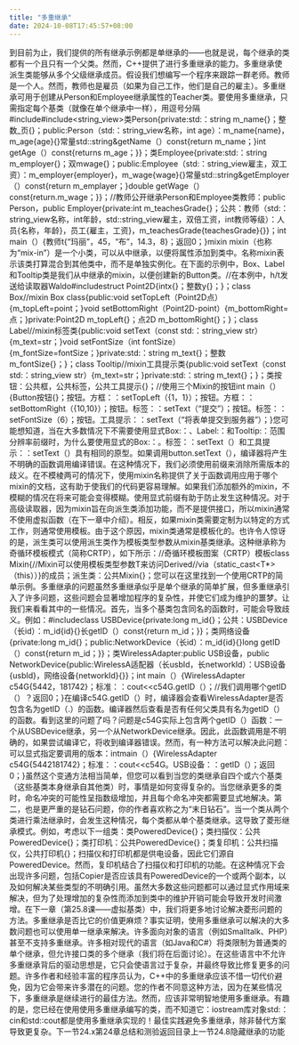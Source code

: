 ```yaml
---
title: "多重继承"
date: 2024-10-08T17:45:57+08:00
---
```


到目前为止，我们提供的所有继承示例都是单继承的——也就是说，每个继承的类都有一个且只有一个父类。然而，C++提供了进行多重继承的能力。多重继承使派生类能够从多个父级继承成员。假设我们想编写一个程序来跟踪一群老师。教师是一个人。然而，教师也是雇员（如果为自己工作，他们是自己的雇主）。多重继承可用于创建从Person和Employee继承属性的Teacher类。要使用多重继承，只需指定每个基类（就像在单个继承中一样），用逗号分隔#include<string>#include<string_view>类Person{private:std:：string m_name{}；整数_页{}；public:Person（std:：string_view名称，int age）：m_name{name}，m_age{age}{}常量std::string&getName（）const{return m_name；}int getAge（）const{returns m_age；}}；类Employee{private:std:：string m_employer{}；双mwage{}；public:Employee（std:：string_view雇主，双工资）：m_employer{employer}，m_wage{wage}{}常量std::string&getEmployer（）const{return m_emplayer；}double getWage（）const{return.m_wage；}}；//教师公开继承Person和Employee类教师：public Person，public Employer{private:int m_teachesGrade{}；公共：教师（std:：string_view名称，int年龄，std::string_view雇主，双倍工资，int教师等级）：人员{名称，年龄}，员工{雇主，工资}，m_teachesGrade{teachesGrade}{}}；int main（）{教师t{“玛丽”，45，“布”，14.3，8}；返回0；}mixin mixin（也称为“mix-in”）是一个小类，可以从中继承，以便将属性添加到类中。名称mixin表示该类打算混合到其他类中，而不是单独实例化。在下面的示例中，Box、Label和Tooltip类是我们从中继承的mixin，以便创建新的Button类。//在本例中，h/t发送给读取器Waldo#include<string>struct Point2D{intx{}；整数y{}；}；class Box//mixin Box class{public:void setTopLeft（Point2D点）{m_topLeft=point；}void setBottomRight（Point2D-point）{m_bottomRight=点；}private:Point2D m_topLeft{}；点2D m_bottomRight{}；}；class Label//mixin标签类{public:void setText（const std:：string_view str）{m_text=str；}void setFontSize（int fontSize）{m_fontSize=fontSize；}private:std:：string m_text{}；整数m_fontSize{}；}；class Tooltip//mixin工具提示类{public:void setText（const std:：string_view str）{m_text=str；}private:std:：string m_text{}；}；类按钮：公共框，公共标签，公共工具提示{}；//使用三个Mixin的按钮int main（）{Button按钮{}；按钮。方框：：setTopLeft（{1，1}）；按钮。方框：：setBottomRight（{10,10}）；按钮。标签：：setText（“提交”）；按钮。标签：：setFontSize（6）；按钮。工具提示：：setText（“将表单提交到服务器”）；}您可能想知道，当在大多数情况下不需要使用显式Box:：、Label:：和Tooltip:：范围分辨率前缀时，为什么要使用显式的Box:：。标签：：setText（）和工具提示：：setText（）具有相同的原型。如果调用button.setText（），编译器将产生不明确的函数调用编译错误。在这种情况下，我们必须使用前缀来消除所需版本的歧义。在不模棱两可的情况下，使用mixin名称提供了关于函数调用应用于哪个mixin的文档，这有助于使我们的代码更容易理解。如果我们添加额外的mixin，不模糊的情况在将来可能会变得模糊。使用显式前缀有助于防止发生这种情况。对于高级读取器，因为mixin旨在向派生类添加功能，而不是提供接口，所以mixin通常不使用虚拟函数（在下一章中介绍）。相反，如果mixin类需要定制为以特定的方式工作，则通常使用模板。由于这个原因，mixin类通常是模板化的。也许令人惊讶的是，派生类可以使用派生类作为模板类型参数从mixin基类继承。这种继承称为奇循环模板模式（简称CRTP），如下所示：//奇循环模板图案（CRTP）模板<class T>class Mixin{//Mixin<T>可以使用模板类型参数T来访问Derived//via（static_cast<T*>（this））}的成员；派生类：公共Mixin<Derived>{}；您可以在这里找到一个使用CRTP的简单示例。多重继承的问题虽然多重继承似乎是单个继承的简单扩展，但多重继承引入了许多问题，这些问题会显著增加程序的复杂性，并使它们成为维护的噩梦。让我们来看看其中的一些情况。首先，当多个基类包含同名的函数时，可能会导致歧义。例如：#include<iostream>class USBDevice{private:long m_id{}；公共：USBDevice（长id）：m_id{id}{}长getID（）const{return m_id；}}；类网络设备{private:long m_id{}；public:NetworkDevice（长id）：m_id{id}{}long getID（）const{return m_id；}}；类WirelessAdapter:public USB设备，public NetworkDevice{public:WirelessA适配器（长usbId，长networkId）：USB设备{usbId}，网络设备{networkId}{}}；int main（）{WirelessAdapter c54G{5442，181742}；标准：：cout<<c54G.getID（）；//我们调用哪个getID（）？返回0；}在编译c54G.getID（）时，编译器会查看WirelessAdapter是否包含名为getID（.）的函数。编译器然后查看是否有任何父类具有名为getID（）的函数。看到这里的问题了吗？问题是c54G实际上包含两个getID（）函数：一个从USBDevice继承，另一个从NetworkDevice继承。因此，此函数调用是不明确的，如果尝试编译它，将收到编译器错误。然而，有一种方法可以解决此问题：可以显式指定要调用的版本：intmain（）{WirelessAdapter c54G{5442181742}；标准：：cout<<c54G。USB设备：：getID（）；返回0；}虽然这个变通方法相当简单，但您可以看到当您的类继承自四个或六个基类（这些基类本身继承自其他类）时，事情是如何变得复杂的。当您继承更多的类时，命名冲突的可能性呈指数级增加，并且每个命名冲突都需要显式地解决。第二，也是更严重的是钻石问题，你的作者喜欢称之为“末日钻石”。当一个类从两个类进行乘法继承时，会发生这种情况，每个类都从单个基类继承。这导致了菱形继承模式。例如，考虑以下一组类：类PoweredDevice{}；类扫描仪：公共PoweredDevice{}；类打印机：公共PoweredDevice{}；类复印机：公共扫描仪，公共打印机{}；扫描仪和打印机都是供电设备，因此它们源自PoweredDevice。然而，复印机结合了扫描仪和打印机的功能。在这种情况下会出现许多问题，包括Copier是否应该具有PoweredDevice的一个或两个副本，以及如何解决某些类型的不明确引用。虽然大多数这些问题都可以通过显式作用域来解决，但为了处理增加的复杂性而添加到类中的维护开销可能会导致开发时间激增。在下一章（第25.8课——虚拟基类）中，我们将更多地讨论解决菱形问题的方法。多重继承是否比它的价值更麻烦？事实证明，使用多重继承可以解决的大多数问题也可以使用单一继承来解决。许多面向对象的语言（例如Smalltalk、PHP）甚至不支持多重继承。许多相对现代的语言（如Java和C#）将类限制为普通类的单个继承，但允许接口类的多个继承（我们将在后面讨论）。在这些语言中不允许多重继承背后的驱动思想是，它只会使语言过于复杂，并最终导致比修复更多的问题。许多作者和经验丰富的程序员认为，C++中的多重继承应该不惜一切代价避免，因为它会带来许多潜在的问题。您的作者不同意这种方法，因为在某些情况下，多重继承是继续进行的最佳方法。然而，应该非常明智地使用多重继承。有趣的是，您已经在使用使用多重继承编写的类，而不知道它：iostream库对象std:：cin和std:∶cout都是使用多重继承实现的！最佳实践避免多重继承，除非替代方案导致更复杂。下一节24.x第24章总结和测验返回目录上一节24.8隐藏继承的功能

